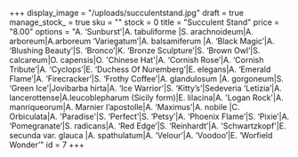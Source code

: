 +++
display_image = "/uploads/succulentstand.jpg"
draft = true
manage_stock_ = true
sku = ""
stock = 0
title = "Succulent Stand"
price = "8.00"
options = "A. ‘Sunburst’|A. tabuliforme |S. arachnoideum|A. arboreum|A.arboreum ‘Variegatum’|A. balsamiferum |A. ‘Black Magic’|A. ‘Blushing Beauty’|S. ‘Bronco’|K. ‘Bronze Sculpture’|S. ‘Brown Owl’|S. calcareum|O. capensis|O. 'Chinese Hat'|A. ‘Cornish Rose’|A. ‘Cornish Tribute’|A. ‘Cyclops’|E. ‘Duchess Of Nuremberg’|E. elegans|A. ‘Emerald Flame’|A. ‘Firecracker’|S. ‘Frothy Coffee’|A. glandulosum |A. gorgoneum|S. ‘Green Ice’|Jovibarba hirta|A. ‘Ice Warrior’|S. ‘Kitty’s’|Sedeveria ‘Letizia’|A. lancerottense|A.leucoblepharum (Sicily form)|E. lilacina|A. 'Logan Rock'|A. manriqueorum|A. Marnier l’apostolle|A. ‘Maximus’|A. nobile |C. Orbiculata|A. 'Paradise'|S. ‘Perfect’|S. ‘Petsy’|A. ‘Phoenix Flame’|S. ‘Pixie’|A. ‘Pomegranate’|S. radicans|A. ‘Red Edge’|S. ‘Reinhardt’|A. 'Schwartzkopf'|E. secunda var. glauca |A. spathulatum|A. ‘Velour’|A. ‘Voodoo’|E. ‘Worfield Wonder’"
id = 7
+++

